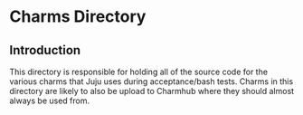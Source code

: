 # Charms Directory

## Introduction
This directory is responsible for holding all of the source code for the various
charms that Juju uses during acceptance/bash tests. Charms in this directory are
likely to also be upload to Charmhub where they should almost always be used
from.
